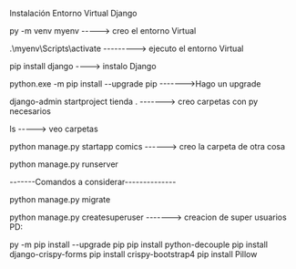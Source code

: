 Instalación Entorno Virtual Django

py -m venv myenv  -----> creo el entorno Virtual

.\myenv\Scripts\activate   ---------> ejecuto el entorno Virtual

pip install django  ----> instalo Django

python.exe -m pip install --upgrade pip  ------->Hago un upgrade

django-admin startproject tienda . -------> creo carpetas con py necesarios

ls -----> veo carpetas

python manage.py startapp comics ------> creo la carpeta de otra cosa

python manage.py runserver

-------Comandos a considerar--------------

python manage.py migrate

python manage.py createsuperuser -------> creacion de super usuarios 
PD:


py -m pip install --upgrade pip
pip install python-decouple
pip install django-crispy-forms
pip install crispy-bootstrap4
pip install Pillow
